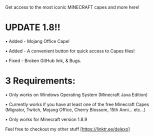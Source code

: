 Get access to the most iconic MINECRAFT capes and more here! 

# UPDATE 1.8!!

• Added - Mojang Office Cape!

• Added - A convenient button for quick access to Capes files!

• Fixed - Broken GitHub link, & Bugs.



# 3 Requirements:

• Only works on Windows Operating System (Minecraft Java Edition)

• Currently works if you have at least one of the free Minecraft Capes (Migrator, Twitch, Mojang Office, Cherry Blossom, 15th Anni... etc...)

• Only works for Minecraft version 1.8.9


Feel free to checkout my other stuff [https://linktr.ee/delexo]
